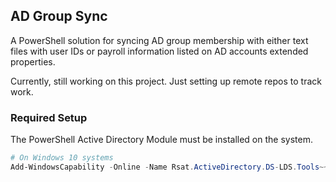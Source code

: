 ## AD Group Sync 

A PowerShell solution for syncing AD group membership with either text files with user IDs or payroll information listed on AD accounts extended properties. 

Currently, still working on this project. Just setting up remote repos to track work. 


### Required Setup

The PowerShell Active Directory Module must be installed on the system.

```powershell
# On Windows 10 systems
Add-WindowsCapability -Online -Name Rsat.ActiveDirectory.DS-LDS.Tools~~~~0.0.1.0
```


